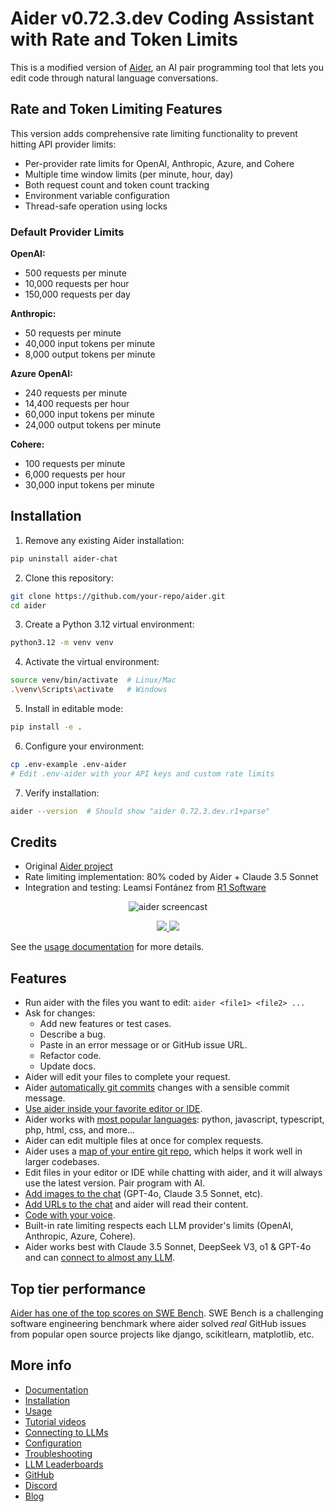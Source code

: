 
# Aider v0.72.3.dev Coding Assistant with Rate and Token Limits

This is a modified version of [Aider](https://github.com/Aider-AI/aider), an AI pair programming tool that lets you edit code through natural language conversations.

## Rate and Token Limiting Features

This version adds comprehensive rate limiting functionality to prevent hitting API provider limits:

- Per-provider rate limits for OpenAI, Anthropic, Azure, and Cohere
- Multiple time window limits (per minute, hour, day) 
- Both request count and token count tracking
- Environment variable configuration
- Thread-safe operation using locks

### Default Provider Limits

**OpenAI:**
- 500 requests per minute
- 10,000 requests per hour
- 150,000 requests per day

**Anthropic:**
- 50 requests per minute 
- 40,000 input tokens per minute
- 8,000 output tokens per minute

**Azure OpenAI:**
- 240 requests per minute
- 14,400 requests per hour
- 60,000 input tokens per minute
- 24,000 output tokens per minute

**Cohere:**
- 100 requests per minute
- 6,000 requests per hour
- 30,000 input tokens per minute

## Installation

1. Remove any existing Aider installation:
```bash
pip uninstall aider-chat
```

2. Clone this repository:
```bash
git clone https://github.com/your-repo/aider.git
cd aider
```

3. Create a Python 3.12 virtual environment:
```bash
python3.12 -m venv venv
```

4. Activate the virtual environment:
```bash
source venv/bin/activate  # Linux/Mac
.\venv\Scripts\activate   # Windows
```

5. Install in editable mode:
```bash
pip install -e .
```

6. Configure your environment:
```bash
cp .env-example .env-aider
# Edit .env-aider with your API keys and custom rate limits
```

7. Verify installation:
```bash
aider --version  # Should show "aider 0.72.3.dev.r1+parse"
```

## Credits

- Original [Aider project](https://github.com/Aider-AI/aider)
- Rate limiting implementation: 80% coded by Aider + Claude 3.5 Sonnet
- Integration and testing: Leamsi Fontánez from [R1 Software](https://r1software.com)


<!-- SCREENCAST START -->
<p align="center">
  <img
    src="https://aider.chat/assets/screencast.svg"
    alt="aider screencast"
  >
</p>
<!-- SCREENCAST END -->

<!-- VIDEO START
<p align="center">
  <video style="max-width: 100%; height: auto;" autoplay loop muted playsinline>
    <source src="/assets/shell-cmds-small.mp4" type="video/mp4">
    Your browser does not support the video tag.
  </video>
</p>
VIDEO END -->

<p align="center">
  <a href="https://discord.gg/Tv2uQnR88V">
    <img src="https://img.shields.io/badge/Join-Discord-blue.svg"/>
  </a>
  <a href="https://aider.chat/docs/install.html">
    <img src="https://img.shields.io/badge/Read-Docs-green.svg"/>
  </a>
</p>

See the
[usage documentation](https://aider.chat/docs/usage.html)
for more details.

## Features

- Run aider with the files you want to edit: `aider <file1> <file2> ...`
- Ask for changes:
  - Add new features or test cases.
  - Describe a bug.
  - Paste in an error message or or GitHub issue URL.
  - Refactor code.
  - Update docs.
- Aider will edit your files to complete your request.
- Aider [automatically git commits](https://aider.chat/docs/git.html) changes with a sensible commit message.
- [Use aider inside your favorite editor or IDE](https://aider.chat/docs/usage/watch.html).
- Aider works with [most popular languages](https://aider.chat/docs/languages.html): python, javascript, typescript, php, html, css, and more...
- Aider can edit multiple files at once for complex requests.
- Aider uses a [map of your entire git repo](https://aider.chat/docs/repomap.html), which helps it work well in larger codebases.
- Edit files in your editor or IDE while chatting with aider,
and it will always use the latest version.
Pair program with AI.
- [Add images to the chat](https://aider.chat/docs/usage/images-urls.html) (GPT-4o, Claude 3.5 Sonnet, etc).
- [Add URLs to the chat](https://aider.chat/docs/usage/images-urls.html) and aider will read their content.
- [Code with your voice](https://aider.chat/docs/usage/voice.html).
- Built-in rate limiting respects each LLM provider's limits (OpenAI, Anthropic, Azure, Cohere).
- Aider works best with Claude 3.5 Sonnet, DeepSeek V3, o1 & GPT-4o and can [connect to almost any LLM](https://aider.chat/docs/llms.html).


## Top tier performance

[Aider has one of the top scores on SWE Bench](https://aider.chat/2024/06/02/main-swe-bench.html).
SWE Bench is a challenging software engineering benchmark where aider
solved *real* GitHub issues from popular open source
projects like django, scikitlearn, matplotlib, etc.

## More info

- [Documentation](https://aider.chat/)
- [Installation](https://aider.chat/docs/install.html)
- [Usage](https://aider.chat/docs/usage.html)
- [Tutorial videos](https://aider.chat/docs/usage/tutorials.html)
- [Connecting to LLMs](https://aider.chat/docs/llms.html)
- [Configuration](https://aider.chat/docs/config.html)
- [Troubleshooting](https://aider.chat/docs/troubleshooting.html)
- [LLM Leaderboards](https://aider.chat/docs/leaderboards/)
- [GitHub](https://github.com/Aider-AI/aider)
- [Discord](https://discord.gg/Tv2uQnR88V)
- [Blog](https://aider.chat/blog/)

